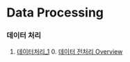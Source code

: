 # Data Processing

### 데이터 처리
1. [데이터처리_1](./jupyterFiles/데이터처리_1.ipynb)
    0. [데이터 전처리 Overview](./jupyterFiles/## )